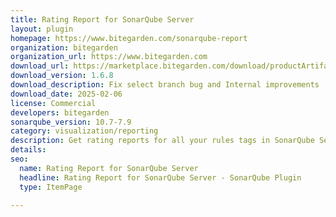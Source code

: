 ```yaml
---
title: Rating Report for SonarQube Server
layout: plugin
homepage: https://www.bitegarden.com/sonarqube-report
organization: bitegarden
organization_url: https://www.bitegarden.com
download_url: https://marketplace.bitegarden.com/download/productArtifact?productName=bitegarden-sonarqube-rating-report&productVersion=1.6.8&productFileExt=jar&customerEmail=sonarplugins@gmail.com&customerName=sonarqube&customerSurnames=marketplace&customerCompany=bitegarden
download_version: 1.6.8
download_description: Fix select branch bug and Internal improvements
download_date: 2025-02-06
license: Commercial
developers: bitegarden
sonarqube_version: 10.7-7.9
category: visualization/reporting
description: Get rating reports for all your rules tags in SonarQube Server
details: 
seo:
  name: Rating Report for SonarQube Server
  headline: Rating Report for SonarQube Server - SonarQube Plugin
  type: ItemPage

---
```


